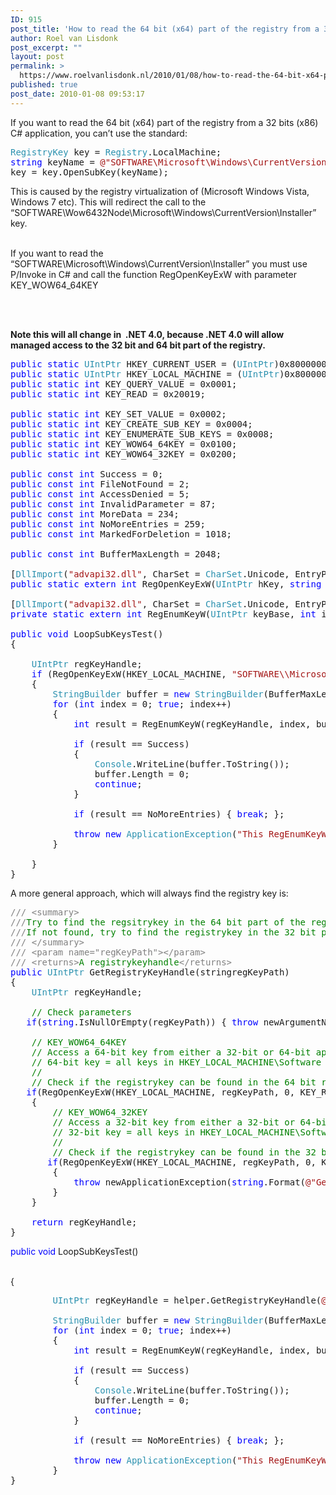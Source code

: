 ```yaml
---
ID: 915
post_title: 'How to read the 64 bit (x64) part of the registry from a 32 bits (x86) C# application'
author: Roel van Lisdonk
post_excerpt: ""
layout: post
permalink: >
  https://www.roelvanlisdonk.nl/2010/01/08/how-to-read-the-64-bit-x64-part-of-the-registry-from-a-32-bits-x86-c-application/
published: true
post_date: 2010-01-08 09:53:17
---
```

<p>If you want to read the 64 bit (x64) part of the registry from a 32 bits (x86) C# application, you can’t use the standard:</p>  <pre class="code"><span style="color: #2b91af">RegistryKey </span>key = <span style="color: #2b91af">Registry</span>.LocalMachine;
<span style="color: blue">string </span>keyName = <span style="color: #a31515">@&quot;SOFTWARE\Microsoft\Windows\CurrentVersion\Installer&quot;</span>;
key = key.OpenSubKey(keyName);</pre>
<a href="http://11011.net/software/vspaste"></a>

<p>This is caused by the registry virtualization of (Microsoft Windows Vista, Windows 7 etc). This will redirect the call to the “SOFTWARE\Wow6432Node\Microsoft\Windows\CurrentVersion\Installer” key.
  <br />

  <br />If you want to read the “SOFTWARE\Microsoft\Windows\CurrentVersion\Installer” you must use P/Invoke in C# and call the function RegOpenKeyExW with parameter KEY_WOW64_64KEY

  <br />

  <br /><strong>Note this will all change in&#160; .NET 4.0, because .NET 4.0 will allow managed access to the 32 bit and 64 bit part of the registry.</strong></p>

<pre class="code"><span style="color: blue">public static </span><span style="color: #2b91af">UIntPtr </span>HKEY_CURRENT_USER = (<span style="color: #2b91af">UIntPtr</span>)0x80000001;
<span style="color: blue">public static </span><span style="color: #2b91af">UIntPtr </span>HKEY_LOCAL_MACHINE = (<span style="color: #2b91af">UIntPtr</span>)0x80000002;
<span style="color: blue">public static int </span>KEY_QUERY_VALUE = 0x0001;
<span style="color: blue">public static int </span>KEY_READ = 0x20019;

<span style="color: blue">public static int </span>KEY_SET_VALUE = 0x0002;
<span style="color: blue">public static int </span>KEY_CREATE_SUB_KEY = 0x0004;
<span style="color: blue">public static int </span>KEY_ENUMERATE_SUB_KEYS = 0x0008;
<span style="color: blue">public static int </span>KEY_WOW64_64KEY = 0x0100;
<span style="color: blue">public static int </span>KEY_WOW64_32KEY = 0x0200;

<span style="color: blue">public const int </span>Success = 0;
<span style="color: blue">public const int </span>FileNotFound = 2;
<span style="color: blue">public const int </span>AccessDenied = 5;
<span style="color: blue">public const int </span>InvalidParameter = 87;
<span style="color: blue">public const int </span>MoreData = 234;
<span style="color: blue">public const int </span>NoMoreEntries = 259;
<span style="color: blue">public const int </span>MarkedForDeletion = 1018;

<span style="color: blue">public const int </span>BufferMaxLength = 2048;

[<span style="color: #2b91af">DllImport</span>(<span style="color: #a31515">&quot;advapi32.dll&quot;</span>, CharSet = <span style="color: #2b91af">CharSet</span>.Unicode, EntryPoint = <span style="color: #a31515">&quot;RegOpenKeyExW&quot;</span>, SetLastError = <span style="color: blue">true</span>)]
<span style="color: blue">public static extern int </span>RegOpenKeyExW(<span style="color: #2b91af">UIntPtr </span>hKey, <span style="color: blue">string </span>subKey, <span style="color: blue">uint </span>options, <span style="color: blue">int </span>sam, <span style="color: blue">out </span><span style="color: #2b91af">UIntPtr </span>phkResult);

[<span style="color: #2b91af">DllImport</span>(<span style="color: #a31515">&quot;advapi32.dll&quot;</span>, CharSet = <span style="color: #2b91af">CharSet</span>.Unicode, EntryPoint = <span style="color: #a31515">&quot;RegEnumKeyW&quot;</span>)]
<span style="color: blue">private static extern int </span>RegEnumKeyW(<span style="color: #2b91af">UIntPtr </span>keyBase, <span style="color: blue">int </span>index, <span style="color: #2b91af">StringBuilder </span>nameBuffer, <span style="color: blue">int </span>bufferLength);

<span style="color: blue">public void </span>LoopSubKeysTest()
{

    <span style="color: #2b91af">UIntPtr </span>regKeyHandle;
    <span style="color: blue">if </span>(RegOpenKeyExW(HKEY_LOCAL_MACHINE, <span style="color: #a31515">&quot;SOFTWARE\\Microsoft\\Windows\\CurrentVersion\\Installer\\UpgradeCodes&quot;</span>, 0, KEY_READ | KEY_WOW64_64KEY, <span style="color: blue">out </span>regKeyHandle) == 0)
    {
        <span style="color: #2b91af">StringBuilder </span>buffer = <span style="color: blue">new </span><span style="color: #2b91af">StringBuilder</span>(BufferMaxLength);
        <span style="color: blue">for </span>(<span style="color: blue">int </span>index = 0; <span style="color: blue">true</span>; index++)
        {
            <span style="color: blue">int </span>result = RegEnumKeyW(regKeyHandle, index, buffer, buffer.Capacity);

            <span style="color: blue">if </span>(result == Success)
            {
                <span style="color: #2b91af">Console</span>.WriteLine(buffer.ToString());
                buffer.Length = 0;
                <span style="color: blue">continue</span>;
            }

            <span style="color: blue">if </span>(result == NoMoreEntries) { <span style="color: blue">break</span>; };

            <span style="color: blue">throw new </span><span style="color: #2b91af">ApplicationException</span>(<span style="color: #a31515">&quot;This RegEnumKeyW result is unknown&quot;</span>);
        }

    }
}</pre>
<a href="http://11011.net/software/vspaste"></a>

<p>A more general approach, which will always find the registry key is:</p>

<pre class="code"><span style="color: gray">/// &lt;summary&gt;
///</span><span style="color: green">Try to find the regsitrykey in the 64 bit part of the registry.
</span><span style="color: gray">///</span><span style="color: green">If not found, try to find the registrykey in the 32 bit part of the registry.
</span><span style="color: gray">/// &lt;/summary&gt;
/// &lt;param name=&quot;regKeyPath&quot;&gt;&lt;/param&gt;
/// &lt;returns&gt;</span><span style="color: green">A registrykeyhandle</span><span style="color: gray">&lt;/returns&gt;
</span><span style="color: blue">public </span><span style="color: #2b91af">UIntPtr </span>GetRegistryKeyHandle(stringregKeyPath)
{
    <span style="color: #2b91af">UIntPtr </span>regKeyHandle;

    <span style="color: green">// Check parameters
   </span><span style="color: blue">if</span>(<span style="color: blue">string</span>.IsNullOrEmpty(regKeyPath)) { <span style="color: blue">throw </span>newArgumentNullException(<span style="color: #a31515">&quot;regKeyPath&quot;</span>, <span style="color: #a31515">&quot;GetRegistryKeyHandle: regKeyPath is null or empty.&quot;</span>); }

    <span style="color: green">// KEY_WOW64_64KEY
    // Access a 64-bit key from either a 32-bit or 64-bit application (not supported on Windows 2000).
    // 64-bit key = all keys in HKEY_LOCAL_MACHINE\Software except the HKEY_LOCAL_MACHINE\Software\Wow6432Node
    //
    // Check if the registrykey can be found in the 64 bit registry part of the register
   </span><span style="color: blue">if</span>(RegOpenKeyExW(HKEY_LOCAL_MACHINE, regKeyPath, 0, KEY_READ | KEY_WOW64_64KEY, outregKeyHandle) != Success)
    {
        <span style="color: green">// KEY_WOW64_32KEY
        // Access a 32-bit key from either a 32-bit or 64-bit application. (not supported on Windows 2000)
        // 32-bit key = all keys in HKEY_LOCAL_MACHINE\Software\Wow6432Node
        //
        // Check if the registrykey can be found in the 32 bit registry part of the register
       </span><span style="color: blue">if</span>(RegOpenKeyExW(HKEY_LOCAL_MACHINE, regKeyPath, 0, KEY_READ | KEY_WOW64_32KEY, outregKeyHandle) != Success)
        {
            <span style="color: blue">throw </span>newApplicationException(<span style="color: blue">string</span>.Format(<span style="color: #a31515">@&quot;GetRegistryKeyHandle: Could not find regstrykey [{0}\{1}]&quot;</span>, <span style="color: #2b91af">Registry</span>.LocalMachine, regKeyPath));
        }
    }

    <span style="color: blue">return </span>regKeyHandle;
}</pre>
<a href="http://11011.net/software/vspaste"></a>

<p><span style="color: blue">public void </span>LoopSubKeysTest()

  <br />{&#160; <span style="color: blue"></span></p>

<pre class="code"><span style="color: #2b91af">        UIntPtr </span>regKeyHandle = helper.GetRegistryKeyHandle(<span style="color: #a31515">@&quot;SOFTWARE\Microsoft\Windows\CurrentVersion\Installer\UpgradeCodes&quot;</span>);<br />
        <span style="color: #2b91af">StringBuilder </span>buffer = <span style="color: blue">new </span><span style="color: #2b91af">StringBuilder</span>(BufferMaxLength);
        <span style="color: blue">for </span>(<span style="color: blue">int </span>index = 0; <span style="color: blue">true</span>; index++)
        {
            <span style="color: blue">int </span>result = RegEnumKeyW(regKeyHandle, index, buffer, buffer.Capacity);

            <span style="color: blue">if </span>(result == Success)
            {
                <span style="color: #2b91af">Console</span>.WriteLine(buffer.ToString());
                buffer.Length = 0;
                <span style="color: blue">continue</span>;
            }

            <span style="color: blue">if </span>(result == NoMoreEntries) { <span style="color: blue">break</span>; };

            <span style="color: blue">throw new </span><span style="color: #2b91af">ApplicationException</span>(<span style="color: #a31515">&quot;This RegEnumKeyW result is unknown&quot;</span>);
        }
}</pre>
<a href="http://11011.net/software/vspaste"></a>
